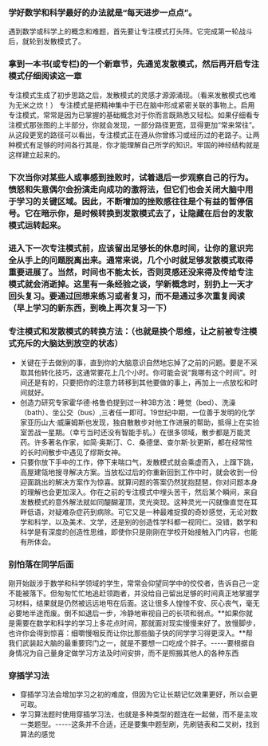 ### 学好数学和科学最好的办法就是“每天进步一点点”。

遇到数学或科学上的概念和难题，首先要让专注模式打头阵。它完成第一轮战斗后，就轮到发散模式了。

### 拿到一本书(或专栏)的一个新章节，先通览发散模式，然后再开启专注模式仔细阅读这一章

专注模式生成了初步思路之后，发散模式的灵感才源源涌现。（看来发散模式也难为无米之炊！）
专注模式是把精神集中于已在脑中形成紧密关联的事物上。启用专注模式，常常是因为已掌握的基础概念对于你而言既熟悉又轻松。如果仔细看专注模式那张图的上半部分，你就会发现，一部分路径更宽，显得更加“常来常往”。从这段更宽的路径可以看出，专注模式正在遵从你曾练习或经历过的老路子。让两种模式有足够的时间各行其是，你才能理解自己所学的知识。牢固的神经结构就是这样建立起来的。

### 下次当你对某些人或事感到挫败时，试着退后一步观察自己的行为。愤怒和失意偶尔会扮演走向成功的激将法，但它们也会关闭大脑中用于学习的关键区域。因此，不断增加的挫败感往往是个有益的暂停信号。它在暗示你，是时候转换到发散模式去了，让隐藏在后台的发散模式运转起来。

### 进入下一次专注模式前，应该留出足够长的休息时间，让你的意识完全从手上的问题脱离出来。通常来说，几个小时就足够发散模式取得重要进展了。当然，时间也不能太长，否则灵感还没来得及传给专注模式就会消逝掉。这里有一条经验之谈，学新概念时，别扔上一天才回头复习。要通过回想来练习或者复习，而不是通过多次重复阅读（早上学习的新东西，到晚上再次复习一下）

### 专注模式和发散模式的转换方法：（也就是换个思维，让之前被专注模式充斥的大脑达到放空的状态）
* 关键在于去做别的事，直到你的大脑意识自然地忘掉了之前的问题。要是不采取其他转化技巧，这通常要花上几个小时。你可能会说“我哪有这个时间”。时间还是有的，只要把你的注意力转移到其他要做的事上，再加上一点放松和时间就好。
* 创造力研究专家霍华德·格鲁伯提到过一种3B方法：睡觉（bed）、洗澡（bath）、坐公交（bus）,三者任一即可。19世纪中期，一位善于发明的化学家亚历山大·威廉姆斯也发现，独自散散步对他工作进展的帮助，抵得上在实验室苦战一星期。（幸亏当时还没有智能手机。）在很多领域，散步都是万能灵药。许多著名作家，如简·奥斯汀、C．桑德堡、查尔斯·狄更斯，都在经常性的长时间散步中遇见了缪斯女神。
* 只要你放下手中的工作，停下来喘口气，发散模式就会乘虚而入，上蹿下跳，高屋建瓴地搜寻解决方案。当放松过后的你重新回到工作中时，就会收到一份迎面跳出的解决方案作为惊喜。就算问题的答案仍然犹抱琵琶，你对问题本身的理解也会更加深入。你在之前的专注模式中埋头苦干，然后某个瞬间，来自发散模式的意外解法就如同醍醐灌顶，灵光突现。这种灵光一闪就像直觉在耳畔低语，对疑难杂症药到病除。可它又是一种最难捉摸的奇妙感觉，无论对数学和科学，以及美术、文学，还是别的创造性学科都一视同仁。没错，数学和科学是有深度的创造性思维，即使你只是刚刚在学校开始接触入门内容，也能有所体会。

### 别怕落在同学后面
刚开始跋涉于数学和科学领域的学生，常常会仰望同学中的佼佼者，告诉自己一定不能被落下。但匆匆忙忙地追赶领跑者，并没给自己留出足够的时间真正地掌握学习材料，结果就是仍然被远远地甩在后面。这让很多人惶惶不安、灰心丧气，毫无必要地半途而废。倒不如退后一步，冷静地审视自己的长项和弱点。**如果你就是需要在数学和科学的学习上多花点时间，那就面对现实慢慢来好了。放慢脚步，也许你会得到惊喜：细嚼慢咽反而让你比那些脑子快的同学学习得更深入。**帮我们武装起大脑的最重要窍门之一，就是不要想一口吃成个胖子。-----要根据自身情况为自己量身定做学习方法及时间安排，而不是照搬其他人的各种东西

### 穿插学习法

* 穿插学习法会增加学习之初的难度，但因为它让长期记忆效果更好，所以会更可取。
* 学习算法题时使用穿插学习法，也就是多种类型的题连在一起做，而不是主攻一类题型。-----这条并不合适，还是要集中题型刷，先刷链表和二叉树，找到算法的感觉

